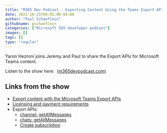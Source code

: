 ```yaml
---
title: "M365 Dev Podcast - Exporting Content Using the Teams Export API with Yaron Hezroni"
date: 2021-10-25T06:01:00-04:00
author: "Paul Schaeflein"
githubname: pschaeflein
categories: ["Microsoft 365 developer podcast"]
images: []
tags: []
type: "regular"
---
```


Yaron Hezroni joins Jeremy and Paul to share the Export APIs for
Microsoft Teams content.

Listen to the show here: 
[(m365devpodcast.com)](https://www.m365devpodcast.com/e/exporting-content-using-the-teams-export-api-with-yaron-hezroni/)


## Links from the show

-   [Export content with the Microsoft Teams Export
    APIs](https://docs.microsoft.com/microsoftteams/export-teams-content?WT.mc_id=M365-MVP-4025164)
-   [Licensing and payment
    requirements](https://docs.microsoft.com/graph/teams-licenses?WT.mc_id=M365-MVP-4025164)
-   Export APIs:
    -   [channel:
        getAllMessages](https://docs.microsoft.com/graph/api/channel-getallmessages?WT.mc_id=M365-MVP-4025164)
    -   [chats:
        getAllMessages](https://docs.microsoft.com/graph/api/chats-getallmessages?WT.mc_id=M365-MVP-4025164)
    -   [Create
        subscription](https://docs.microsoft.com/graph/api/subscription-post-subscriptions?view=graph-rest-1.0&tabs=http#chatmessage&WT.mc_id=M365-MVP-4025164)
